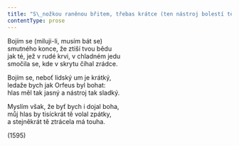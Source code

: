 ```yaml
---
title: "S\_nožkou raněnou břitem, třebas krátce (ten nástroj bolestí tě k\_spáse vedl), barvíš mi žalem tvář jak tajný neduh a\_na sníh červánky vyléváš sladce\\."
contentType: prose
---
```


<section>

Bojím se (miluji-li, musím bát se)  
smutného konce, že ztiší tvou bědu  
jak té, jež v rudé krvi, v chladném jedu  
smočila se, kde v skrytu číhal zrádce.

Bojím se, neboť lidský um je krátký,  
ledaže bych jak Orfeus byl bohat:  
hlas měl tak jasný a nástroj tak sladký.

Myslím však, že byť bych i dojal boha,  
můj hlas by tisíckrát tě volal zpátky,  
a stejněkrát tě ztrácela má touha.

(1595)

</section>
